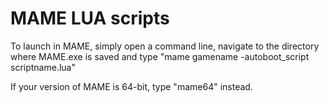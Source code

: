 # MAME LUA scripts

To launch in MAME, simply open a command line, navigate to the directory where MAME.exe is saved and type "mame gamename -autoboot_script scriptname.lua"

If your version of MAME is 64-bit, type "mame64" instead.